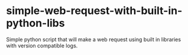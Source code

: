 # simple-web-request-with-built-in-python-libs
Simple python script that will make a web request using built in libraries with version compatible logs.
